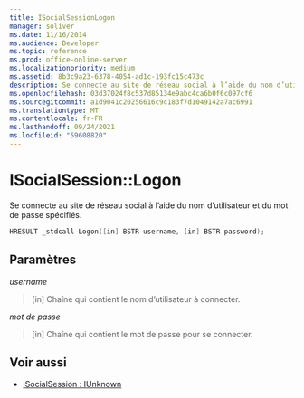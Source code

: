```yaml
---
title: ISocialSessionLogon
manager: soliver
ms.date: 11/16/2014
ms.audience: Developer
ms.topic: reference
ms.prod: office-online-server
ms.localizationpriority: medium
ms.assetid: 8b3c9a23-6378-4054-ad1c-193fc15c473c
description: Se connecte au site de réseau social à l’aide du nom d’utilisateur et du mot de passe spécifiés.
ms.openlocfilehash: 03d37024f8c537d85134e9abc4ca6b0f6c097cf6
ms.sourcegitcommit: a1d9041c20256616c9c183f7d1049142a7ac6991
ms.translationtype: MT
ms.contentlocale: fr-FR
ms.lasthandoff: 09/24/2021
ms.locfileid: "59608820"
---
```

# <a name="isocialsessionlogon"></a>ISocialSession::Logon

Se connecte au site de réseau social à l’aide du nom d’utilisateur et du mot de passe spécifiés.
  
```cpp
HRESULT _stdcall Logon([in] BSTR username, [in] BSTR password);
```

## <a name="parameters"></a>Paramètres

_username_
  
> [in] Chaîne qui contient le nom d’utilisateur à connecter.
    
_mot de passe_
  
> [in] Chaîne qui contient le mot de passe pour se connecter.
    
## <a name="see-also"></a>Voir aussi

- [ISocialSession : IUnknown](isocialsessioniunknown.md)

